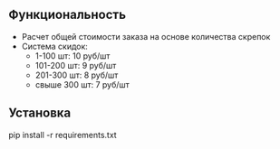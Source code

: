 ## Функциональность

- Расчет общей стоимости заказа на основе количества скрепок
- Система скидок:
  - 1-100 шт: 10 руб/шт
  - 101-200 шт: 9 руб/шт
  - 201-300 шт: 8 руб/шт
  - свыше 300 шт: 7 руб/шт

## Установка

pip install -r requirements.txt
